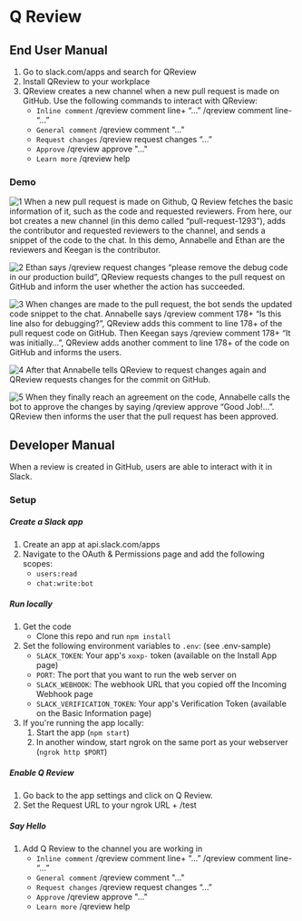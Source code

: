 # Q Review

## End User Manual
1. Go to slack.com/apps and search for QReview
2. Install QReview to your workplace
3. QReview creates a new channel when a new pull request is made on GitHub. Use the following commands to interact with QReview:
	* `Inline comment`
	/qreview comment line+ “...”
	/qreview comment line- “...”
	* `General comment`
	/qreview comment "..."
	* `Request changes`
	/qreview request changes “...”
	* `Approve`
	/qreview approve "..."
	* `Learn more`
	/qreview help


### Demo
![1](https://github.com/KeegJordan/CSE403/blob/master/reports/week5/PullRequestCreate.jpg?raw=true)
When a new pull request is made on Github, Q Review fetches the basic information of it, such as the code and requested reviewers. From here, our bot creates a new channel (in this demo called “pull-request-1293”), adds the contributor and requested reviewers to the channel, and sends a snippet of the code to the chat. In this demo, Annabelle and Ethan are the reviewers and Keegan is the contributor.


![2](https://github.com/KeegJordan/CSE403/blob/master/reports/week5/2.png?raw=true)
Ethan says /qreview request changes “please remove the debug code in our production build”, QReview requests changes to the pull request on GitHub and inform the user whether the action has succeeded.  


![3](https://github.com/KeegJordan/CSE403/blob/master/reports/week5/3edited.jpg?raw=true)
When changes are made to the pull request, the bot sends the updated code snippet to the chat. Annabelle says /qreview comment 178+ “Is this line also for debugging?”, QReview adds this comment to line 178+ of the pull request code on GitHub. Then Keegan says /qreview comment 178+ “It was initially…”, QReview adds another comment to line 178+ of the code on GitHub and informs the users.


![4](https://github.com/KeegJordan/CSE403/blob/master/reports/week5/4.png?raw=true)
After that Annabelle tells QReview to request changes again and QReview requests changes for the commit on GitHub.


![5](https://github.com/KeegJordan/CSE403/blob/master/reports/week5/5edited.jpg?raw=true)
When they finally reach an agreement on the code, Annabelle calls the bot to approve the changes by saying /qreview approve “Good Job!...”. QReview then informs the user that the pull request has been approved. 




## Developer Manual

When a review is created in GitHub, users are able to interact with it in Slack.

### Setup

##### Create a Slack app

1. Create an app at api.slack.com/apps
1. Navigate to the OAuth & Permissions page and add the following scopes:
    * `users:read`
    * `chat:write:bot`

##### Run locally
1. Get the code
    * Clone this repo and run `npm install`
1. Set the following environment variables to `.env`: (see .env-sample)
    * `SLACK_TOKEN`: Your app's `xoxp-` token (available on the Install App page)
    * `PORT`: The port that you want to run the web server on
    * `SLACK_WEBHOOK`: The webhook URL that you copied off the Incoming Webhook page
    * `SLACK_VERIFICATION_TOKEN`: Your app's Verification Token (available on the Basic Information page)
1. If you're running the app locally:
    1. Start the app (`npm start`)
    1. In another window, start ngrok on the same port as your webserver (`ngrok http $PORT`)

##### Enable Q Review
1. Go back to the app settings and click on Q Review.
1. Set the Request URL to your ngrok URL + /test

##### Say Hello
1. Add Q Review to the channel you are working in
	* `Inline comment`
	/qreview comment line+ “...”
	/qreview comment line- “...”
	* `General comment`
	/qreview comment "..."
	* `Request changes`
	/qreview request changes “...”
	* `Approve`
	/qreview approve "..."
	* `Learn more`
	/qreview help
